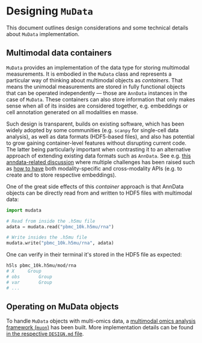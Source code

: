 # Designing `MuData`

This document outlines design considerations and some technical details about `MuData` implementation.

## Multimodal data containers

`MuData` provides an implementation of the data type for storing multimodal measurements. It is embodied in the `MuData` class and represents a particular way of thinking about multimodal objects as _containers_. That means the unimodal measurements are stored in fully functional objects that can be operated independently — those are `AnnData` instances in the case of `MuData`. These containers can also store information that only makes sense when all of its insides are considered together, e.g. embeddings or cell annotation generated on all modalities en masse.

Such design is transparent, builds on existing software, which has been widely adopted by some communities (e.g. `scanpy` for single-cell data analysis), as well as data formats (HDF5-based files), and also has potential to grow gaining container-level features without disrupting current code. The latter being particularly important when contrasting it to an alternative approach of extending existing data formats such as `AnnData`. See e.g. [this anndata-related discussion](https://github.com/theislab/anndata/issues/237) where multiple challenges has been raised such as [how to have](https://github.com/theislab/anndata/issues/237#issuecomment-562505701) both modality-specific and cross-modality APIs (e.g. to create and to store respective embeddings).

One of the great side effects of this _container_ approach is that AnnData objects can be directly read from and written to HDF5 files with multimodal data:

```py
import mudata

# Read from inside the .h5mu file
adata = mudata.read("pbmc_10k.h5mu/rna")

# Write insides the .h5mu file
mudata.write("pbmc_10k.h5mu/rna", adata)
```

One can verify in their terminal it's stored in the HDF5 file as expected:

```sh
h5ls pbmc_10k.h5mu/mod/rna
# X		Group
# obs		Group
# var		Group
# ...
```


## Operating on MuData objects

To handle `MuData` objects with multi-omics data, a [multimodal omics analysis framework (`muon`)](https://github.com/PmBio/muon) has been built. More implementation details can be found [in the respective `DESIGN.md` file](https://github.com/PMBio/muon/blob/master/DESIGN.md).
